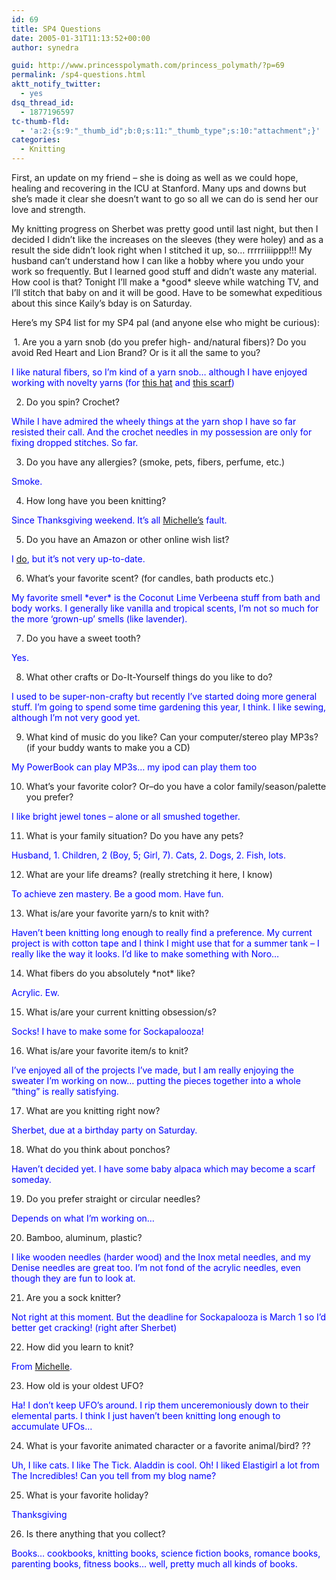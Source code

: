 ```yaml
---
id: 69
title: SP4 Questions
date: 2005-01-31T11:13:52+00:00
author: synedra

guid: http://www.princesspolymath.com/princess_polymath/?p=69
permalink: /sp4-questions.html
aktt_notify_twitter:
  - yes
dsq_thread_id:
  - 1877196597
tc-thumb-fld:
  - 'a:2:{s:9:"_thumb_id";b:0;s:11:"_thumb_type";s:10:"attachment";}'
categories:
  - Knitting
---
```

First, an update on my friend &#8211; she is doing as well as we could hope, healing and recovering in the ICU at Stanford. Many ups and downs but she&#8217;s made it clear she doesn&#8217;t want to go so all we can do is send her our love and strength.
  
My knitting progress on Sherbet was pretty good until last night, but then I decided I didn&#8217;t like the increases on the sleeves (they were holey) and as a result the side didn&#8217;t look right when I stitched it up, so&#8230; rrrrriiiippp!!! My husband can&#8217;t understand how I can like a hobby where you undo your work so frequently. But I learned good stuff and didn&#8217;t waste any material. How cool is that? Tonight I&#8217;ll make a \*good\* sleeve while watching TV, and I&#8217;ll stitch that baby on and it will be good. Have to be somewhat expeditious about this since Kaily&#8217;s bday is on Saturday.
  
Here&#8217;s my SP4 list for my SP4 pal (and anyone else who might be curious):
  
 1. Are you a yarn snob (do you prefer high- and/natural fibers)? Do you avoid Red Heart and Lion Brand? Or is it all the same to you? 
  
<font color=blue>I like natural fibers, so I&#8217;m kind of a yarn snob&#8230; although I have enjoyed working with novelty yarns (for [this hat](http://www.perlgoddess.com/blog/archives/2004/12/a_finished_obje.html) and [this scarf](http://www.perlgoddess.com/blog/archives/2004/12/ribbon_yarn_sca.html))</font>
  
2. Do you spin? Crochet?
  
<font color=blue>While I have admired the wheely things at the yarn shop I have so far resisted their call. And the crochet needles in my possession are only for fixing dropped stitches. So far. </font>
  
3. Do you have any allergies? (smoke, pets, fibers, perfume, etc.)
  
<font color=blue>Smoke.</font>
  
4. How long have you been knitting?
  
<font color=blue>Since Thanksgiving weekend. It&#8217;s all [Michelle&#8217;s](http://fickleknitterfiend.domestigirl.com) fault.</font>
  
5. Do you have an Amazon or other online wish list?
  
<font color=blue>I [do](http://www.amazon.com/gp/registry/registry.html/104-4923576-5665505?%5Fencoding=UTF8&id=1UYZQR4LWMTPC), but it&#8217;s not very up-to-date. </font>
  
6. What&#8217;s your favorite scent? (for candles, bath products etc.)
  
<font color=blue>My favorite smell \*ever\* is the Coconut Lime Verbeena stuff from bath and body works. I generally like vanilla and tropical scents, I&#8217;m not so much for the more &#8216;grown-up&#8217; smells (like lavender).</font>
  
7. Do you have a sweet tooth?
  
<font color=blue>Yes.</font>
  
8. What other crafts or Do-It-Yourself things do you like to do?
  
<font color=blue>I used to be super-non-crafty but recently I&#8217;ve started doing more general stuff. I&#8217;m going to spend some time gardening this year, I think. I like sewing, although I&#8217;m not very good yet.</font>
  
9. What kind of music do you like? Can your computer/stereo play MP3s? (if your buddy wants to make you a CD) 
  
<font color=blue>My PowerBook can play MP3s&#8230; my ipod can play them too </font>
  
10. What&#8217;s your favorite color? Or&#8211;do you have a color family/season/palette you prefer?
  
<font color=blue>I like bright jewel tones &#8211; alone or all smushed together.</font>
  
11. What is your family situation? Do you have any pets?
  
<font color=blue>Husband, 1. Children, 2 (Boy, 5; Girl, 7). Cats, 2. Dogs, 2. Fish, lots.</font>
  
12. What are your life dreams? (really stretching it here, I know)
  
<font color=blue>To achieve zen mastery. Be a good mom. Have fun.</font>
  
13. What is/are your favorite yarn/s to knit with?
  
<font color=blue>Haven&#8217;t been knitting long enough to really find a preference. My current project is with cotton tape and I think I might use that for a summer tank &#8211; I really like the way it looks. I&#8217;d like to make something with Noro&#8230;</font>
  
14. What fibers do you absolutely \*not\* like? 
  
<font color=blue>Acrylic. Ew.</font>
  
15. What is/are your current knitting obsession/s? 
  
<font color=blue>Socks! I have to make some for Sockapalooza!</font>
  
16. What is/are your favorite item/s to knit?
  
<font color=blue>I&#8217;ve enjoyed all of the projects I&#8217;ve made, but I am really enjoying the sweater I&#8217;m working on now&#8230; putting the pieces together into a whole &#8220;thing&#8221; is really satisfying.</font>
  
17. What are you knitting right now?
  
<font color=blue>Sherbet, due at a birthday party on Saturday.</font>
  
18. What do you think about ponchos? 
  
<font color=blue>Haven&#8217;t decided yet. I have some baby alpaca which may become a scarf someday.</font>
  
19. Do you prefer straight or circular needles?
  
<font color=blue>Depends on what I&#8217;m working on&#8230;</font>
  
20. Bamboo, aluminum, plastic?
  
<font color=blue>I like wooden needles (harder wood) and the Inox metal needles, and my Denise needles are great too. I&#8217;m not fond of the acrylic needles, even though they are fun to look at.</font>
  
21. Are you a sock knitter?
  
<font color=blue>Not right at this moment. But the deadline for Sockapalooza is March 1 so I&#8217;d better get cracking! (right after Sherbet)</font>
  
22. How did you learn to knit?
  
<font color=blue>From [Michelle](http://fickleknitterfiend.blogspot.com/).</font>
  
23. How old is your oldest UFO?
  
<font color=blue>Ha! I don&#8217;t keep UFO&#8217;s around. I rip them unceremoniously down to their elemental parts. I think I just haven&#8217;t been knitting long enough to accumulate UFOs&#8230;</font>
  
24. What is your favorite animated character or a favorite animal/bird? ??
  
<font color=blue>Uh, I like cats. I like The Tick. Aladdin is cool. Oh! I liked Elastigirl a lot from The Incredibles! Can you tell from my blog name?</font>
  
25. What is your favorite holiday?
  
<font color=blue>Thanksgiving</font>
  
26. Is there anything that you collect?
  
<font color=blue>Books&#8230; cookbooks, knitting books, science fiction books, romance books, parenting books, fitness books&#8230; well, pretty much all kinds of books.</font>
